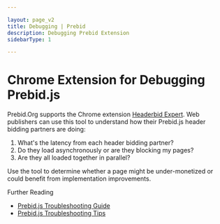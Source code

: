 ```yaml
---

layout: page_v2
title: Debugging | Prebid
description: Debugging Prebid Extension
sidebarType: 1

---
```


# Chrome Extension for Debugging Prebid.js

Prebid.Org supports the Chrome extension [Headerbid Expert](https://chrome.google.com/webstore/detail/headerbid-expert/cgfkddgbnfplidghapbbnngaogeldmop). Web publishers can use this tool to understand how their Prebid.js header bidding partners are doing:

1. What's the latency from each header bidding partner?
1. Do they load asynchronously or are they blocking my pages?
1. Are they all loaded together in parallel?

Use the tool to determine whether a page might be under-monetized or could
benefit from implementation improvements.

Further Reading

+ [Prebid.js Troubleshooting Guide]({{site.github.url}}/dev-docs/prebid-troubleshooting-guide.html)
+ [Prebid.js Troubleshooting Tips]({{site.github.url}}/dev-docs/troubleshooting-tips.html)
